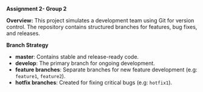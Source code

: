 **Assignment 2- Group 2**

**Overview:**
This project simulates a development team using Git for version control. The repository contains structured branches for features, bug fixes, and releases.

**Branch Strategy**
- **master**: Contains stable and release-ready code.
- **develop**: The primary branch for ongoing development.
- **feature branches**: Separate branches for new feature development (e.g: `feature1`, `feature2`).
- **hotfix branches**: Created for fixing critical bugs (e.g: `hotfix1`).

